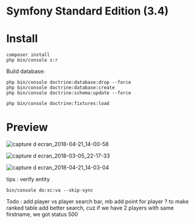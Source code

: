 Symfony Standard Edition (3.4)
========================

# Install #

```
composer install
php bin/console s:r

```

Build database:

```
php bin/console doctrine:database:drop --force
php bin/console doctrine:database:create
php bin/console doctrine:schema:update --force
```

```
php bin/console doctrine:fixtures:load
```

# Preview 

![capture d ecran_2018-04-21_14-00-58](https://user-images.githubusercontent.com/15458329/39083870-33203dec-456c-11e8-9d8d-074fce5bc0f1.png)

![capture d ecran_2018-03-05_22-17-33](https://user-images.githubusercontent.com/15458329/37000213-fe9c2810-20c2-11e8-9791-c93ce48dd13d.png)

![capture d ecran_2018-04-21_14-03-04](https://user-images.githubusercontent.com/15458329/39083887-7f0f15ac-456c-11e8-9423-d9d64e66d992.png)

tips : verify entity 

```
bin/console do:sc:va --skip-sync
```


Todo : add player vs player search bar,
       mb add point for player ? to make ranked table
       add better search, cuz if we have 2 players with same firstname, we got status 500
